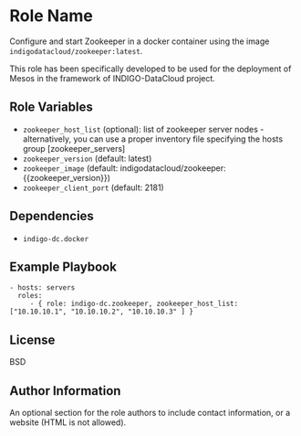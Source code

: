 Role Name
=========

Configure and start Zookeeper in a docker container using the image `indigodatacloud/zookeeper:latest`. 

This role has been specifically developed to be used for the deployment of Mesos in the framework of INDIGO-DataCloud project.

Role Variables
--------------

- `zookeeper_host_list` (optional): list of zookeeper server nodes - alternatively, you can use a proper inventory file specifying the hosts group [zookeeper_servers]
- `zookeeper_version` (default: latest)
- `zookeeper_image` (default: indigodatacloud/zookeeper:{{zookeeper_version}}) 
- `zookeeper_client_port` (default: 2181)

Dependencies
------------

- `indigo-dc.docker`

Example Playbook
----------------

    - hosts: servers
      roles:
         - { role: indigo-dc.zookeeper, zookeeper_host_list: ["10.10.10.1", "10.10.10.2", "10.10.10.3" ] }

License
-------

BSD

Author Information
------------------

An optional section for the role authors to include contact information, or a website (HTML is not allowed).
